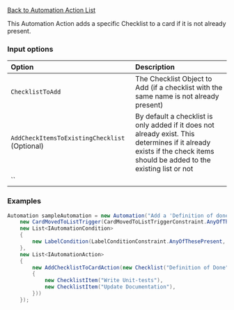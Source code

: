 [Back to Automation Action List](Automation-Engine#actions)

This Automation Action adds a specific Checklist to a card if it is not already present.

### Input options
| Option| Description |
|:---|:---|
| `ChecklistToAdd` | The Checklist Object to Add (if a checklist with the same name is not already present) | 
| `AddCheckItemsToExistingChecklist` (Optional) | By default a checklist is only added if it does not already exist. This determines if it already exists if the check items should be added to the existing list or not | 
| ``| | 

### Examples

```cs
Automation sampleAutomation = new Automation("Add a 'Definition of done' Checklist to card if it is moved to in progress list and has either the 'Backend' or 'Frontend' Label",
    new CardMovedToListTrigger(CardMovedToListTriggerConstraint.AnyOfTheseListsAreMovedTo, "In Progress") { TreatListNameAsId = true },
    new List<IAutomationCondition>
    {
        new LabelCondition(LabelConditionConstraint.AnyOfThesePresent, "FrontEnd", "BackEnd") { TreatLabelNameAsId = true }
    },
    new List<IAutomationAction>
    {
        new AddChecklistToCardAction(new Checklist("Definition of Done", new List<ChecklistItem> //<-- Our Action
        {
            new ChecklistItem("Write Unit-tests"),
            new ChecklistItem("Update Documentation"),
        }))
    });
```